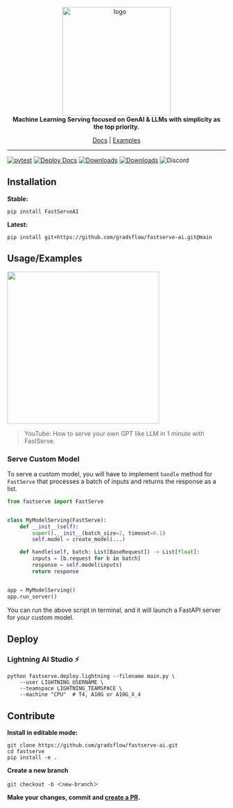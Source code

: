 <p align="center">
  <img width="250" alt="logo" src="https://ik.imagekit.io/gradsflow/logo/v2/Gradsflow-gradient_TPwd2H3s4.png?updatedAt=1710283252606"/>
  <br>
  <strong>Machine Learning Serving focused on GenAI & LLMs with simplicity as the top priority.</strong>
</p>
<p align="center">
  <a href="https://fastserve.gradsflow.com">Docs</a> |
  <a href="https://github.com/gradsflow/fastserve-ai/tree/main/examples">Examples</a>
</p>

---

<!--- BADGES: START --->
[![pytest](https://github.com/gradsflow/fastserve-ai/actions/workflows/main.yml/badge.svg)](https://github.com/gradsflow/fastserve-ai/actions/workflows/main.yml)
[![Deploy Docs](https://github.com/gradsflow/fastserve-ai/actions/workflows/mkdocs_ci.yml/badge.svg)](https://github.com/gradsflow/fastserve-ai/actions/workflows/mkdocs_ci.yml)
[![Downloads](https://static.pepy.tech/badge/fastserveai)](https://pepy.tech/project/fastserveai)
[![Downloads](https://static.pepy.tech/badge/fastserveai/month)](https://pepy.tech/project/fastserveai)
![Discord](https://img.shields.io/discord/1217220795047346297?color=orange)
<!--- BADGES: END --->


## Installation

**Stable:**
```shell
pip install FastServeAI
```

**Latest:**
```shell
pip install git+https://github.com/gradsflow/fastserve-ai.git@main
```


## Usage/Examples

<a href="https://www.youtube.com/watch?v=GfcmyfPB9qY">
    <img src="https://img.youtube.com/vi/GfcmyfPB9qY/0.jpg" width=350px>
</a>

> YouTube: How to serve your own GPT like LLM in 1 minute with FastServe.



### Serve Custom Model

To serve a custom model, you will have to implement `handle` method for `FastServe` that processes a batch of inputs and
returns the response as a list.

```python
from fastserve import FastServe


class MyModelServing(FastServe):
    def __init__(self):
        super().__init__(batch_size=2, timeout=0.1)
        self.model = create_model(...)

    def handle(self, batch: List[BaseRequest]) -> List[float]:
        inputs = [b.request for b in batch]
        response = self.model(inputs)
        return response


app = MyModelServing()
app.run_server()
```

You can run the above script in terminal, and it will launch a FastAPI server for your custom model.

## Deploy

### Lightning AI Studio ⚡️

```shell
python fastserve.deploy.lightning --filename main.py \
    --user LIGHTNING_USERNAME \
    --teamspace LIGHTNING_TEAMSPACE \
    --machine "CPU"  # T4, A10G or A10G_X_4
```


## Contribute

**Install in editable mode:**

```shell
git clone https://github.com/gradsflow/fastserve-ai.git
cd fastserve
pip install -e .
```

**Create a new branch**

```shell
git checkout -b ＜new-branch＞
```

**Make your changes, commit and [create a PR](https://github.com/gradsflow/fastserve-ai/compare).**


<!-- ## FAQ

#### Question 1

Answer 1

#### Question 2

Answer 2 -->
